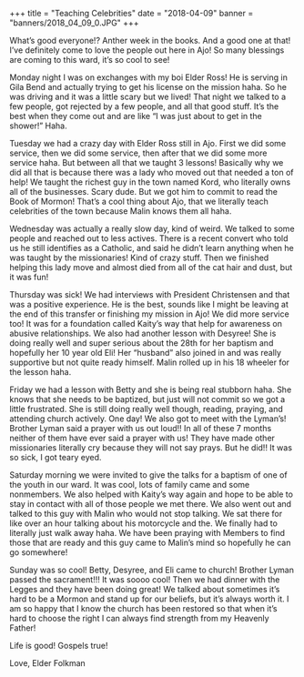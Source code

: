 +++
title = "Teaching Celebrities"
date = "2018-04-09"
banner = "banners/2018_04_09_0.JPG"
+++

What’s good everyone!? Anther week in the books. And a good one at that! I’ve definitely come to love the people out here in Ajo! So many blessings are coming to this ward, it’s so cool to see!

Monday night I was on exchanges with my boi Elder Ross! He is serving in Gila Bend and actually trying to get his license on the mission haha. So he was driving and it was a little scary but we lived! That night we talked to a few people, got rejected by a few people, and all that good stuff. It’s the best when they come out and are like “I was just about to get in the shower!” Haha.

Tuesday we had a crazy day with Elder Ross still in Ajo. First we did some service, then we did some service, then after that we did some more service haha. But between all that we taught 3 lessons! Basically why we did all that is because there was a lady who moved out that needed a ton of help! We taught the richest guy in the town named Kord, who literally owns all of the businesses. Scary dude. But we got him to commit to read the Book of Mormon! That’s a cool thing about Ajo, that we literally teach celebrities of the town because Malin knows them all haha.

Wednesday was actually a really slow day, kind of weird. We talked to some people and reached out to less actives. There is a recent convert who told us he still identifies as a Catholic, and said he didn’t learn anything when he was taught by the missionaries! Kind of crazy stuff. Then we finished helping this lady move and almost died from all of the cat hair and dust, but it was fun!

Thursday was sick! We had interviews with President Christensen and that was a positive experience. He is the best, sounds like I might be leaving at the end of this transfer or finishing my mission in Ajo! We did more service too! It was for a foundation called Kaity’s way that help for awareness on abusive relationships. We also had another lesson with Desyree! She is doing really well and super serious about the 28th for her baptism and hopefully her 10 year old Eli! Her “husband” also joined in and was really supportive but not quite ready himself. Malin rolled up in his 18 wheeler for the lesson haha.

Friday we had a lesson with Betty and she is being real stubborn haha. She knows that she needs to be baptized, but just will not commit so we got a little frustrated. She is still doing really well though, reading, praying, and attending church actively. One day! We also got to meet with the Lyman’s! Brother Lyman said a prayer with us out loud!! In all of these 7 months neither of them have ever said a prayer with us! They have made other missionaries literally cry because they will not say prays. But he did!! It was so sick, I got teary eyed. 

Saturday morning we were invited to give the talks for a baptism of one of the youth in our ward. It was cool, lots of family came and some nonmembers. We also helped with Kaity’s way again and hope to be able to stay in contact with all of those people we met there. We also went out and talked to this guy with Malin who would not stop talking. We sat there for like over an hour talking about his motorcycle and the. We finally had to literally just walk away haha. We have been praying with Members to find those that are ready and this guy came to Malin’s mind so hopefully he can go somewhere!

Sunday was so cool! Betty, Desyree, and Eli came to church! Brother Lyman passed the sacrament!!! It was soooo cool! Then we had dinner with the Legges and they have been doing great! We talked about sometimes it’s hard to be a Mormon and stand up for our beliefs, but it’s always worth it. I am so happy that I know the church has been restored so that when it’s hard to choose the right I can always find strength from my Heavenly Father!

Life is good! Gospels true!

Love,
Elder Folkman